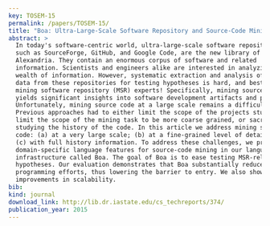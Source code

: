 ```yaml
---
key: TOSEM-15
permalink: /papers/TOSEM-15/
title: "Boa: Ultra-Large-Scale Software Repository and Source-Code Mining"
abstract: >
  In today's software-centric world, ultra-large-scale software repositories,
  such as SourceForge, GitHub, and Google Code, are the new library of
  Alexandria. They contain an enormous corpus of software and related
  information. Scientists and engineers alike are interested in analyzing this
  wealth of information. However, systematic extraction and analysis of relevant
  data from these repositories for testing hypotheses is hard, and best left for
  mining software repository (MSR) experts! Specifically, mining source code
  yields significant insights into software development artifacts and processes.
  Unfortunately, mining source code at a large scale remains a difficult task.
  Previous approaches had to either limit the scope of the projects studied,
  limit the scope of the mining task to be more coarse grained, or sacrifice
  studying the history of the code. In this article we address mining source
  code: (a) at a very large scale; (b) at a fine-grained level of detail; and
  (c) with full history information. To address these challenges, we present
  domain-specific language features for source-code mining in our language and
  infrastructure called Boa. The goal of Boa is to ease testing MSR-related
  hypotheses. Our evaluation demonstrates that Boa substantially reduces
  programming efforts, thus lowering the barrier to entry. We also show drastic
  improvements in scalability.
bib:
kind: journal
download_link: http://lib.dr.iastate.edu/cs_techreports/374/
publication_year: 2015
---
```

